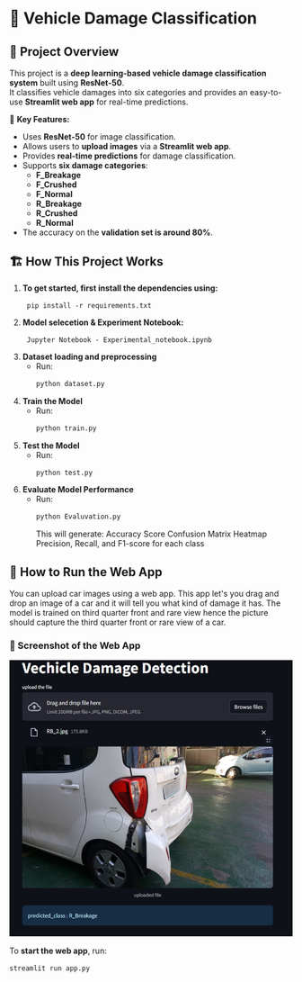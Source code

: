 # 🚗 Vehicle Damage Classification


## 📌 Project Overview
This project is a **deep learning-based vehicle damage classification system** built using **ResNet-50**.  
It classifies vehicle damages into six categories and provides an easy-to-use **Streamlit web app** for real-time predictions.

🔹 **Key Features:**
- Uses **ResNet-50** for image classification.
- Allows users to **upload images** via a **Streamlit web app**.
- Provides **real-time predictions** for damage classification.
- Supports **six damage categories**:
  - **F_Breakage**
  - **F_Crushed**
  - **F_Normal**
  - **R_Breakage**
  - **R_Crushed**
  - **R_Normal**
- The accuracy on the **validation set is around 80%**.

## 🏗️ How This Project Works
1. **To get started, first install the dependencies using:** 
    ```commandline
     pip install -r requirements.txt
    ```
2. **Model selecetion & Experiment Notebook:** 
    ```commandline
     Jupyter Notebook - Experimental_notebook.ipynb
    ```
3. **Dataset loading and preprocessing**  
   - Run:  
     ```bash
     python dataset.py
     ```
4. **Train the Model**  
   - Run:  
     ```bash
     python train.py
     ```
5. **Test the Model**  
   - Run:  
     ```bash
     python test.py
     ```
6. **Evaluate Model Performance**  
   - Run:  
     ```bash
     python Evaluvation.py
     ```
     This will generate:
      Accuracy Score
      Confusion Matrix Heatmap
      Precision, Recall, and F1-score for each class

## 🚀 How to Run the Web App
You can upload car images using a web app.
This app let's you drag and drop an image of a car and it will tell you what kind of damage it has.
The model is trained on third quarter front and rare view hence the picture should capture the third quarter front or rare view of a car. 

### **📸 Screenshot of the Web App**
![Web App Screenshot](Screenshot.jpg)

To **start the web app**, run:
```bash
streamlit run app.py

